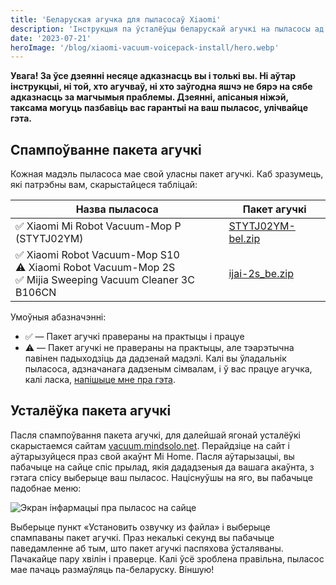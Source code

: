 ```yaml
---
title: 'Беларуская агучка для пыласосаў Xiaomi'
description: 'Інструкцыя па ўсталёўцы беларускай агучкі на пыласосы ад Xiaomi Robot Vacuum-Mop: 2S, 3C'
date: '2023-07-21'
heroImage: '/blog/xiaomi-vacuum-voicepack-install/hero.webp'
---
```


**Увага! За ўсе дзеянні несяце адказнасць вы і толькі вы. Ні аўтар інструкцыі, ні той, хто агучваў, ні хто заўгодна яшчэ
не бярэ на сябе адказнасць за магчымыя праблемы. Дзеянні, апісаныя ніжэй, таксама могуць пазбавіць вас гарантыі на ваш
пыласос, улічвайце гэта.**

## Спампоўванне пакета агучкі

Кожная мадэль пыласоса мае свой уласны пакет агучкі. Каб зразумець, які патрэбны вам, скарыстайцеся табліцай:

| Назва пыласоса                                                                                                     | Пакет агучкі           |
| ------------------------------------------------------------------------------------------------------------------ | ---------------------- |
| ✅ Xiaomi Mi Robot Vacuum-Mop P (STYTJ02YM)                                                                        | [STYTJ02YM-bel.zip][0] |
| ✅ Xiaomi Robot Vacuum-Mop S10 <br/> ⚠️ Xiaomi Robot Vacuum-Mop 2S <br/>✅ Mijia Sweeping Vacuum Cleaner 3C B106CN | [ijai-2s_be.zip][1]    |

Умоўныя абазначэнні:

- ✅ — Пакет агучкі правераны на практыцы і працуе
- ⚠️ — Пакет агучкі не правераны на практыцы, але тэарэтычна павінен падыходзіць да дадзенай мадэлі. Калі вы ўладальнік
  пыласоса, адзначанага дадзеным сімвалам, і ў вас працуе агучка, калі
  ласка, [напішыце мне пра гэта](https://bielarusajeds.t.me).

## Усталёўка пакета агучкі

Пасля спампоўвання пакета агучкі, для далейшай ягонай усталёўкі скарыстаемся
сайтам [vacuum.mindsolo.net](https://vacuum.mindsolo.net). Перайдзіце на сайт і аўтарызуйцеся праз свой акаўнт Mi Home.
Пасля аўтарызацыі, вы пабачыце на сайце спіс прылад, якія дададзеныя да вашага акаўнта, з гэтага спісу выберыце ваш
пыласос. Націснуўшы на яго, вы пабачыце падобнае меню:

![Экран інфармацыі пра пыласос на сайце](/blog/xiaomi-vacuum-voicepack-install/hero.webp)

Выберыце пункт «Установить озвучку из файла» і выберыце спампаваны пакет агучкі. Праз некалькі секунд вы пабачыце
паведамленне аб тым, што пакет агучкі паспяхова ўсталяваны. Пачакайце пару хвілін і праверце. Калі ўсё зроблена
правільна, пыласос мае пачаць размаўляць па-беларуску. Віншую!

[0]: https://drive.google.com/file/d/1nZs8PWobxvOHb1qh5z_Xvfe7XchsFLGK/view?usp=drive_link
[1]: https://drive.google.com/file/d/18DfJ94MQbWGOZV0m4QXSXRgSYLenELVq/view?usp=sharing
